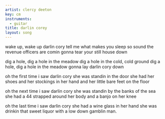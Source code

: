 ```yaml
---
artist: clercy deeton
key: cm
instruments:
  - guitar
title: darlin corey
layout: song
---
```

wake up, wake up darlin cory
tell me what makes you sleep so sound
the revenue officers are comin
gonna tear your still house down

dig a hole, dig a hole in the meadow
dig a hole in the cold, cold ground
dig a hole, dig a hole in the meadow
gonna lay darlin cory down

oh the first time i saw darlin cory
she was standin in the door
she had her shoes and her stockings in her hand
and her little bare feet on the floor

oh the next time i saw darlin cory
she was standin by the banks of the sea
she had a 44 strapped around her body
and a banjo on her knee

oh the last time i saw darlin cory
she had a wine glass in her hand
she was drinkin that sweet liquor
with a low down gamblin man.